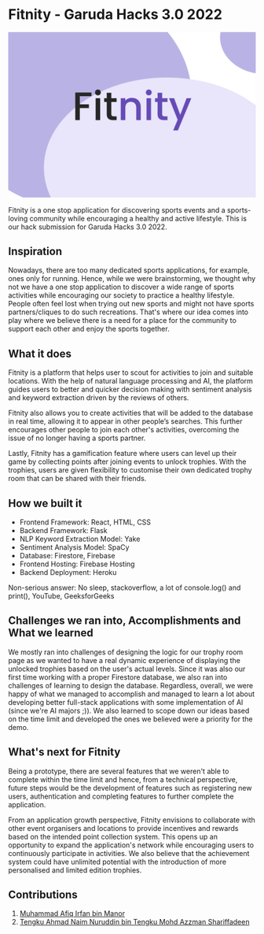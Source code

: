 # Fitnity - Garuda Hacks 3.0 2022

<img src="fitnity.png">

Fitnity is a one stop application for discovering sports events and a sports-loving community while encouraging a healthy and active lifestyle. This is our hack submission for Garuda Hacks 3.0 2022.

## Inspiration

Nowadays, there are too many dedicated sports applications, for example, ones only for running. Hence, while we were brainstorming, we thought why not we have a one stop application to discover a wide range of sports activities while encouraging our society to practice a healthy lifestyle. People often feel lost when trying out new sports and might not have sports partners/cliques to do such recreations. That's where our idea comes into play where we believe there is a need for a place for the community to support each other and enjoy the sports together.

## What it does

Fitnity is a platform that helps user to scout for activities to join and suitable locations. With the help of natural language processing and AI, the platform guides users to better and quicker decision making with sentiment analysis and keyword extraction driven by the reviews of others.

Fitnity also allows you to create activities that will be added to the database in real time, allowing it to appear in other people’s searches. This further encourages other people to join each other's activities, overcoming the issue of no longer having a sports partner.

Lastly, Fitnity has a gamification feature where users can level up their game by collecting points after joining events to unlock trophies. With the trophies, users are given flexibility to customise their own dedicated trophy room that can be shared with their friends.

## How we built it

- Frontend Framework: React, HTML, CSS
- Backend Framework: Flask
- NLP Keyword Extraction Model: Yake
- Sentiment Analysis Model: SpaCy
- Database: Firestore, Firebase
- Frontend Hosting: Firebase Hosting
- Backend Deployment: Heroku

Non-serious answer: No sleep, stackoverflow, a lot of console.log() and print(), YouTube, GeeksforGeeks

## Challenges we ran into, Accomplishments and What we learned

We mostly ran into challenges of designing the logic for our trophy room page as we wanted to have a real dynamic experience of displaying the unlocked trophies based on the user's actual levels. Since it was also our first time working with a proper Firestore database, we also ran into challenges of learning to design the database. Regardless, overall, we were happy of what we managed to accomplish and managed to learn a lot about developing better full-stack applications with some implementation of AI (since we're AI majors ;)). We also learned to scope down our ideas based on the time limit and developed the ones we believed were a priority for the demo.

## What's next for Fitnity

Being a prototype, there are several features that we weren't able to complete within the time limit and hence, from a technical perspective, future steps would be the development of features such as registering new users, authentication and completing features to further complete the application.

From an application growth perspective, Fitnity envisions to collaborate with other event organisers and locations to provide incentives and rewards based on the intended point collection system. This opens up an opportunity to expand the application's network while encouraging users to continuously participate in activities. We also believe that the achievement system could have unlimited potential with the introduction of more personalised and limited edition trophies.

## Contributions

1. [Muhammad Afiq Irfan bin Manor](https://github.com/fiquee/)
2. [Tengku Ahmad Naim Nuruddin bin Tengku Mohd Azzman Shariffadeen](https://github.com/fiquee/)
